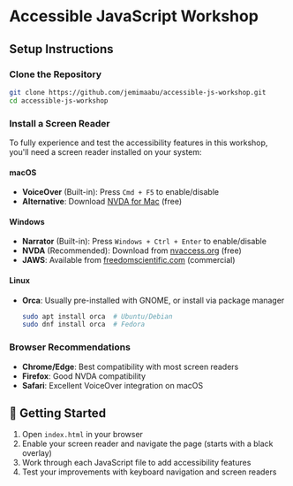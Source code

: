 # Accessible JavaScript Workshop

## Setup Instructions

### Clone the Repository

```bash
git clone https://github.com/jemimaabu/accessible-js-workshop.git
cd accessible-js-workshop
```

### Install a Screen Reader

To fully experience and test the accessibility features in this workshop, you'll need a screen reader installed on your system:

#### **macOS**
- **VoiceOver** (Built-in): Press `Cmd + F5` to enable/disable
- **Alternative**: Download [NVDA for Mac](https://www.nvaccess.org/) (free)

#### **Windows**
- **Narrator** (Built-in): Press `Windows + Ctrl + Enter` to enable/disable
- **NVDA** (Recommended): Download from [nvaccess.org](https://www.nvaccess.org/) (free)
- **JAWS**: Available from [freedomscientific.com](https://www.freedomscientific.com/) (commercial)

#### **Linux**
- **Orca**: Usually pre-installed with GNOME, or install via package manager
  ```bash
  sudo apt install orca  # Ubuntu/Debian
  sudo dnf install orca  # Fedora
  ```

### Browser Recommendations
- **Chrome/Edge**: Best compatibility with most screen readers
- **Firefox**: Good NVDA compatibility
- **Safari**: Excellent VoiceOver integration on macOS

## 🚀 Getting Started

1. Open `index.html` in your browser
2. Enable your screen reader and navigate the page (starts with a black overlay)
3. Work through each JavaScript file to add accessibility features
4. Test your improvements with keyboard navigation and screen readers
